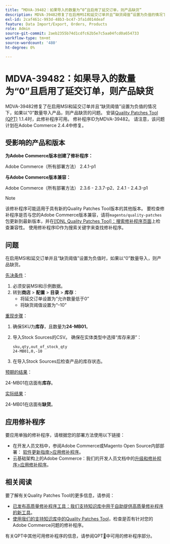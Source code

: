 ```yaml
---
title: “MDVA-39482：如果导入的数量为“0”且启用了延交订单，则产品缺货”
description: MDVA-39482修复了在启用MSI和延交订单并且“缺货阈值”设置为负值的情况下，如果以“0”数量导入产品，则产品缺货的问题。 安装[Quality Patches Tool (QPT)](https://experienceleague.adobe.com/en/docs/commerce-operations/upgrade-guide/patches/overview) 1.1.4后，即可使用此修补程序。 修补程序ID为MDVA-39482。 请注意，该问题计划在Adobe Commerce 2.4.4中修复。
exl-id: 2caf461c-993d-48b3-bc47-3fa1d014deaf
feature: Data Import/Export, Orders, Products
role: Admin
source-git-commit: 2aeb2355b74d1cdfc62b5e7c5aa04fcd0a654733
workflow-type: tm+mt
source-wordcount: '480'
ht-degree: 0%

---
```


# MDVA-39482：如果导入的数量为“0”且启用了延交订单，则产品缺货

MDVA-39482修复了在启用MSI和延交订单并且“缺货阈值”设置为负值的情况下，如果以“0”数量导入产品，则产品缺货的问题。 安装[Quality Patches Tool (QPT)](https://experienceleague.adobe.com/en/docs/commerce-operations/upgrade-guide/patches/overview) 1.1.4时，此修补程序可用。 修补程序ID为MDVA-39482。 请注意，该问题计划在Adobe Commerce 2.4.4中修复。

## 受影响的产品和版本

**为Adobe Commerce版本创建了修补程序：**

Adobe Commerce（所有部署方法） 2.4.1-p1

**与Adobe Commerce版本兼容：**

Adobe Commerce（所有部署方法） 2.3.6 - 2.3.7-p2、2.4.1 - 2.4.3-p1

>[!NOTE]
>
>该修补程序可能适用于具有新的Quality Patches Tool版本的其他版本。 要检查修补程序是否与您的Adobe Commerce版本兼容，请将`magento/quality-patches`包更新到最新版本，并在[[!DNL Quality Patches Tool]：搜索修补程序页面](https://experienceleague.adobe.com/tools/commerce-quality-patches/index.html)上检查兼容性。 使用修补程序ID作为搜索关键字来查找修补程序。

## 问题

在启用MSI和延交订单并且“缺货阈值”设置为负值时，如果以“0”数量导入，则产品缺货。

<u>先决条件</u>：

1. 必须安装MSI和示例数据。
1. 转到&#x200B;**商店** > **配置** > **目录** > **库存**：
   * 将延交订单设置为“允许数量低于0”
   * 将缺货阈值设置为“–10”

<u>重现步骤</u>：

1. 确保SKU为&#x200B;**库存**，且数量为&#x200B;**24-MB01**。
1. 导入Stock Sources的CSV。 确保在实体类型中选择“库存来源”：

   ```code panel
   sku,qty,out_of_stock_qty
   24-MB01,0,-10
   ```

1. 在导入Stock Sources后检查产品的库存状态。

<u>预期的结果</u>：

24-MB01在店面有&#x200B;**库存**。

<u>实际结果</u>：

24-MB01在店面有&#x200B;**缺货**。

## 应用修补程序

要应用单独的修补程序，请根据您的部署方法使用以下链接：

* 在开发人员文档中，参阅Adobe Commerce或Magento Open Source内部部署： [软件更新指南>应用修补程序](https://experienceleague.adobe.com/en/docs/commerce-operations/tools/quality-patches-tool/usage)。
* 云基础架构上的Adobe Commerce：我们的开发人员文档中的[升级和修补程序>应用修补程序](https://experienceleague.adobe.com/en/docs/commerce-cloud-service/user-guide/develop/upgrade/apply-patches)。

## 相关阅读

要了解有关Quality Patches Tool的更多信息，请参阅：

* [已发布高质量修补程序工具：我们支持知识库中用于自助提供高质量修补程序的新工具](/help/announcements/adobe-commerce-announcements/magento-quality-patches-released-new-tool-to-self-serve-quality-patches.md)。
* [使用我们的支持知识库中的Quality Patches Tool](/help/support-tools/patches-available-in-qpt-tool/check-patch-for-magento-issue-with-magento-quality-patches.md)，检查是否有针对您的Adobe Commerce问题的修补程序。

有关QPT中其他可用修补程序的信息，请参阅QPT[&#128279;](https://support.magento.com/hc/en-us/sections/360010506631-Patches-available-in-QPT-tool-)中可用的修补程序部分。
